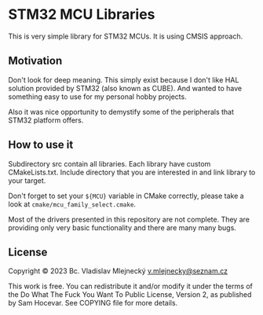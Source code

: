# STM32 MCU Libraries

This is very simple library for STM32 MCUs. It is using CMSIS approach.

## Motivation

Don't look for deep meaning. This simply exist because I don't like HAL
solution provided by STM32 (also known as CUBE). And wanted to have
something easy to use for my personal hobby projects.

Also it was nice opportunity to demystify some of the peripherals that
STM32 platform offers.

## How to use it

Subdirectory src contain all libraries. Each library have custom
CMakeLists.txt. Include directory that you are interested in and link
library to your target.

Don't forget to set your `${MCU}` variable in CMake correctly, please
take a look at `cmake/mcu_family_select.cmake`.

Most of the drivers presented in this repository are not complete.
They are providing only very basic functionality and there are many
many bugs.

## License

Copyright © 2023 Bc. Vladislav Mlejnecký <v.mlejnecky@seznam.cz>

This work is free. You can redistribute it and/or modify it under the
terms of the Do What The Fuck You Want To Public License, Version 2,
as published by Sam Hocevar. See COPYING file for more details.
